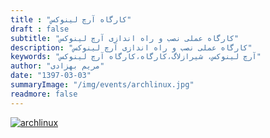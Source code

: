 ```yaml
---
title : "کارگاه آرچ لینوکس"
draft : false
subtitle: "کارگاه عملی نصب و راه اندازی آرچ لینوکس"
description: "کارگاه عملی نصب و راه اندازی آرچ لینوکس"
keywords: "آرچ لینوکس، شیرازلاگ،کارگاه،کارگاه آرچ لینوکس"
author: "مریم بهزادی"
date: "1397-03-03"
summaryImage: "/img/events/archlinux.jpg"
readmore: false
---
```


[![archlinux](../../img/events/archlinux.jpg)](../../img/events/archlinux.jpg)

